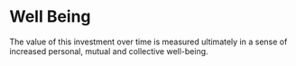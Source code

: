 # Well Being

The value of this investment over time is measured ultimately in a sense of increased personal, mutual and collective well-being.